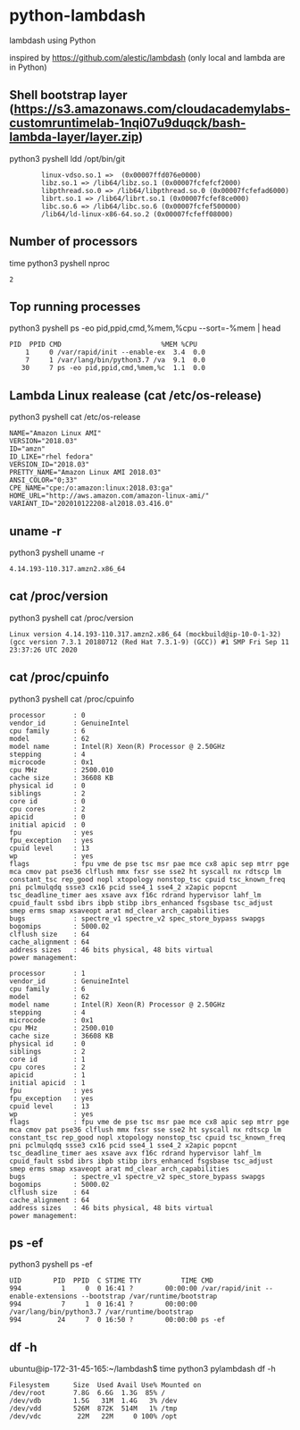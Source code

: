 # python-lambdash
lambdash using Python

inspired by https://github.com/alestic/lambdash (only local and lambda are in Python)

## Shell bootstrap layer (https://s3.amazonaws.com/cloudacademylabs-customruntimelab-1nqi07u9duqck/bash-lambda-layer/layer.zip)

python3 pyshell ldd /opt/bin/git
```
        linux-vdso.so.1 =>  (0x00007ffd076e0000)
        libz.so.1 => /lib64/libz.so.1 (0x00007fcfefcf2000)
        libpthread.so.0 => /lib64/libpthread.so.0 (0x00007fcfefad6000)
        librt.so.1 => /lib64/librt.so.1 (0x00007fcfef8ce000)
        libc.so.6 => /lib64/libc.so.6 (0x00007fcfef500000)
        /lib64/ld-linux-x86-64.so.2 (0x00007fcfeff08000)
```



## Number of processors
time python3 pyshell nproc
```
2
```
## Top running processes
python3 pyshell ps -eo pid,ppid,cmd,%mem,%cpu --sort=-%mem | head
```
PID  PPID CMD                         %MEM %CPU
    1     0 /var/rapid/init --enable-ex  3.4  0.0
    7     1 /var/lang/bin/python3.7 /va  9.1  0.0
   30     7 ps -eo pid,ppid,cmd,%mem,%c  1.1  0.0
```

## Lambda Linux realease (cat /etc/os-release)
python3 pyshell cat /etc/os-release
```
NAME="Amazon Linux AMI"
VERSION="2018.03"
ID="amzn"
ID_LIKE="rhel fedora"
VERSION_ID="2018.03"
PRETTY_NAME="Amazon Linux AMI 2018.03"
ANSI_COLOR="0;33"
CPE_NAME="cpe:/o:amazon:linux:2018.03:ga"
HOME_URL="http://aws.amazon.com/amazon-linux-ami/"
VARIANT_ID="202010122208-al2018.03.416.0"
```
## uname -r
python3 pyshell uname -r
```
4.14.193-110.317.amzn2.x86_64
```
## cat /proc/version
python3 pyshell cat /proc/version
```
Linux version 4.14.193-110.317.amzn2.x86_64 (mockbuild@ip-10-0-1-32) 
(gcc version 7.3.1 20180712 (Red Hat 7.3.1-9) (GCC)) #1 SMP Fri Sep 11 23:37:26 UTC 2020
```
## cat /proc/cpuinfo
python3 pyshell cat /proc/cpuinfo
```
processor       : 0
vendor_id       : GenuineIntel
cpu family      : 6
model           : 62
model name      : Intel(R) Xeon(R) Processor @ 2.50GHz
stepping        : 4
microcode       : 0x1
cpu MHz         : 2500.010
cache size      : 36608 KB
physical id     : 0
siblings        : 2
core id         : 0
cpu cores       : 2
apicid          : 0
initial apicid  : 0
fpu             : yes
fpu_exception   : yes
cpuid level     : 13
wp              : yes
flags           : fpu vme de pse tsc msr pae mce cx8 apic sep mtrr pge mca cmov pat pse36 clflush mmx fxsr sse sse2 ht syscall nx rdtscp lm constant_tsc rep_good nopl xtopology nonstop_tsc cpuid tsc_known_freq pni pclmulqdq ssse3 cx16 pcid sse4_1 sse4_2 x2apic popcnt tsc_deadline_timer aes xsave avx f16c rdrand hypervisor lahf_lm cpuid_fault ssbd ibrs ibpb stibp ibrs_enhanced fsgsbase tsc_adjust smep erms smap xsaveopt arat md_clear arch_capabilities
bugs            : spectre_v1 spectre_v2 spec_store_bypass swapgs
bogomips        : 5000.02
clflush size    : 64
cache_alignment : 64
address sizes   : 46 bits physical, 48 bits virtual
power management:

processor       : 1
vendor_id       : GenuineIntel
cpu family      : 6
model           : 62
model name      : Intel(R) Xeon(R) Processor @ 2.50GHz
stepping        : 4
microcode       : 0x1
cpu MHz         : 2500.010
cache size      : 36608 KB
physical id     : 0
siblings        : 2
core id         : 1
cpu cores       : 2
apicid          : 1
initial apicid  : 1
fpu             : yes
fpu_exception   : yes
cpuid level     : 13
wp              : yes
flags           : fpu vme de pse tsc msr pae mce cx8 apic sep mtrr pge mca cmov pat pse36 clflush mmx fxsr sse sse2 ht syscall nx rdtscp lm constant_tsc rep_good nopl xtopology nonstop_tsc cpuid tsc_known_freq pni pclmulqdq ssse3 cx16 pcid sse4_1 sse4_2 x2apic popcnt tsc_deadline_timer aes xsave avx f16c rdrand hypervisor lahf_lm cpuid_fault ssbd ibrs ibpb stibp ibrs_enhanced fsgsbase tsc_adjust smep erms smap xsaveopt arat md_clear arch_capabilities
bugs            : spectre_v1 spectre_v2 spec_store_bypass swapgs
bogomips        : 5000.02
clflush size    : 64
cache_alignment : 64
address sizes   : 46 bits physical, 48 bits virtual
power management:
```

## ps -ef
python3 pyshell ps -ef
```
UID        PID  PPID  C STIME TTY          TIME CMD
994          1     0  0 16:41 ?        00:00:00 /var/rapid/init --enable-extensions --bootstrap /var/runtime/bootstrap
994          7     1  0 16:41 ?        00:00:00 /var/lang/bin/python3.7 /var/runtime/bootstrap
994         24     7  0 16:50 ?        00:00:00 ps -ef
```


##  df -h


ubuntu@ip-172-31-45-165:~/lambdash$ time python3 pylambdash df -h
```
Filesystem      Size  Used Avail Use% Mounted on
/dev/root       7.8G  6.6G  1.3G  85% /
/dev/vdb        1.5G   31M  1.4G   3% /dev
/dev/vdd        526M  872K  514M   1% /tmp
/dev/vdc         22M   22M     0 100% /opt
```

